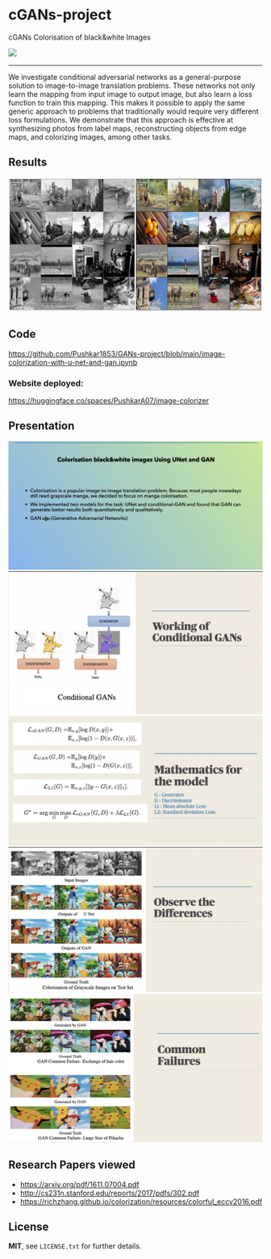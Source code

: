 # cGANs-project
cGANs Colorisation of black&amp;white Images

<img src="https://socialify.git.ci/Pushkar1853/GANs-project/image?description=1&font=Jost&language=1&name=1&owner=1&pattern=Charlie%20Brown&stargazers=1&theme=Light">

---

We investigate conditional adversarial networks as a
general-purpose solution to image-to-image translation
problems. These networks not only learn the mapping from
input image to output image, but also learn a loss function to train this mapping. This makes it possible to apply
the same generic approach to problems that traditionally
would require very different loss formulations. We demonstrate that this approach is effective at synthesizing photos
from label maps, reconstructing objects from edge maps,
and colorizing images, among other tasks.

Results
--------
![Image](https://github.com/Pushkar1853/GANs-project/blob/main/main.png)

Code
-------
https://github.com/Pushkar1853/GANs-project/blob/main/image-colorization-with-u-net-and-gan.ipynb

### Website deployed: 
https://huggingface.co/spaces/PushkarA07/image-colorizer

Presentation
---------
![slide2](https://github.com/Pushkar1853/GANs-project/blob/main/img2.png)
![slide3](https://github.com/Pushkar1853/GANs-project/blob/main/img3.png)
![slide5](https://github.com/Pushkar1853/GANs-project/blob/main/img5.png)
![slide6](https://github.com/Pushkar1853/GANs-project/blob/main/img6.png)
![slide7](https://github.com/Pushkar1853/GANs-project/blob/main/img7.png)


Research Papers viewed
-------
* https://arxiv.org/pdf/1611.07004.pdf
* http://cs231n.stanford.edu/reports/2017/pdfs/302.pdf
* https://richzhang.github.io/colorization/resources/colorful_eccv2016.pdf

License
-------
**MIT**, see `LICENSE.txt` for further details.
